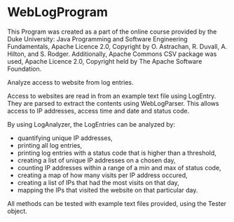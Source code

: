 # WebLogProgram

This Program was created as a part of the online course provided by the Duke University: Java Programming and Software Engineering Fundamentals, Apache Licence 2.0, Copyright by O. Astrachan, R. Duvall, A. Hilton, and S. Rodger. Additionally, Apache Commons CSV package was used, Apache Licence 2.0, Copyright held by The Apache Software Foundation.

Analyze access to website from log entries.

Access to websites are read in from an example text file using LogEntry. They are parsed to
extract the contents using WebLogParser. This allows access to IP addresses, access time and date
and status code.

By using LogAnalyzer, the LogEntries can be analyzed by:

- quantifying unique IP addresses,
- printing all log entries,
- printing log entries with a status code that is higher than a threshold,
- creating a list of unique IP addresses on a chosen day,
- counting IP addresses within a range of a min and max of status code,
- creating a map of how many visits per IP address occured,
- creating a list of IPs that had the most visits on that day,
- mapping the IPs that visited the website on that particular day.

All methods can be tested with example text files provided, using the Tester object.
